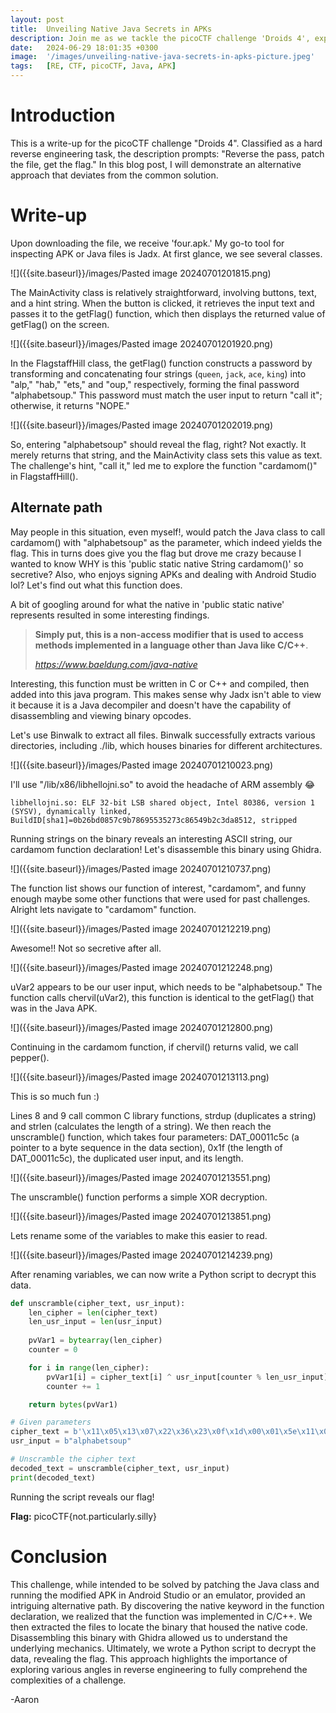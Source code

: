 ```yaml
---
layout: post
title:  Unveiling Native Java Secrets in APKs
description: Join me as we tackle the picoCTF challenge 'Droids 4', exploring native Java secrets in APKs and decoding the puzzle to reveal the flag. From dissecting binaries to scripting Python for decryption, this journey offers valuable insights into creative reverse engineering. Grab your coffee and join the adventure!
date:   2024-06-29 18:01:35 +0300
image:  '/images/unveiling-native-java-secrets-in-apks-picture.jpeg'
tags:   [RE, CTF, picoCTF, Java, APK]
---
```


# Introduction

This is a write-up for the picoCTF challenge "Droids 4". Classified as a hard reverse engineering task, the description prompts: "Reverse the pass, patch the file, get the flag." In this blog post, I will demonstrate an alternative approach that deviates from the common solution.

# Write-up

Upon downloading the file, we receive 'four.apk.' My go-to tool for inspecting APK or Java files is Jadx. At first glance, we see several classes.

![]({{site.baseurl}}/images/Pasted image 20240701201815.png)

The MainActivity class is relatively straightforward, involving buttons, text, and a hint string. When the button is clicked, it retrieves the input text and passes it to the getFlag() function, which then displays the returned value of getFlag() on the screen.

![]({{site.baseurl}}/images/Pasted image 20240701201920.png)

In the FlagstaffHill class, the getFlag() function constructs a password by transforming and concatenating four strings (`queen`, `jack`, `ace`, `king`) into "alp," "hab," "ets," and "oup," respectively, forming the final password "alphabetsoup." This password must match the user input to return "call it"; otherwise, it returns "NOPE."

![]({{site.baseurl}}/images/Pasted image 20240701202019.png)

So, entering "alphabetsoup" should reveal the flag, right? Not exactly. It merely returns that string, and the MainActivity class sets this value as text. The challenge's hint, "call it," led me to explore the function "cardamom()" in FlagstaffHill().

## Alternate path
May people in this situation, even myself!, would patch the Java class to call cardamom() with "alphabetsoup" as the parameter, which indeed yields the flag. This in turns does give you the flag but drove me crazy because I wanted to know WHY is this 'public static native String cardamom()' so secretive? Also, who enjoys signing APKs and dealing with Android Studio lol? Let's find out what this function does.

A bit of googling around for what the native in 'public static native' represents resulted in some interesting findings. 

> **Simply put, this is a non-access modifier that is used to access methods implemented in a language other than Java like C/C++**.
> 
> <cite> https://www.baeldung.com/java-native </cite>

Interesting, this function must be written in C or C++ and compiled, then added into this java program. This makes sense why Jadx isn't able to view it because it is a Java decompiler and doesn't have the capability of disassembling and viewing binary opcodes.

Let's use Binwalk to extract all files. Binwalk successfully extracts various directories, including ./lib, which houses binaries for different architectures. 

![]({{site.baseurl}}/images/Pasted image 20240701210023.png)

I'll use "/lib/x86/libhellojni.so" to avoid the headache of ARM assembly 😂

```shell
libhellojni.so: ELF 32-bit LSB shared object, Intel 80386, version 1 (SYSV), dynamically linked, BuildID[sha1]=0b26bd0857c9b78695535273c86549b2c3da8512, stripped
```

Running strings on the binary reveals an interesting ASCII string, our cardamom function declaration! Let's disassemble this binary using Ghidra.

![]({{site.baseurl}}/images/Pasted image 20240701210737.png)

The function list shows our function of interest, "cardamom", and funny enough maybe some other functions that were used for past challenges. Alright lets navigate to "cardamom" function.

![]({{site.baseurl}}/images/Pasted image 20240701212219.png)

Awesome!! Not so secretive after all.

![]({{site.baseurl}}/images/Pasted image 20240701212248.png)

uVar2 appears to be our user input, which needs to be "alphabetsoup." The function calls chervil(uVar2), this function is identical to the getFlag() that was in the Java APK.

![]({{site.baseurl}}/images/Pasted image 20240701212800.png)

Continuing in the cardamom function, if chervil() returns valid, we call pepper().

![]({{site.baseurl}}/images/Pasted image 20240701213113.png)

This is so much fun :)

Lines 8 and 9 call common C library functions, strdup (duplicates a string) and strlen (calculates the length of a string). We then reach the unscramble() function, which takes four parameters: DAT_00011c5c (a pointer to a byte sequence in the data section), 0x1f (the length of DAT_00011c5c), the duplicated user input, and its length.

![]({{site.baseurl}}/images/Pasted image 20240701213551.png)

The unscramble() function performs a simple XOR decryption.

![]({{site.baseurl}}/images/Pasted image 20240701213851.png)

Lets rename some of the variables to make this easier to read.

![]({{site.baseurl}}/images/Pasted image 20240701214239.png)

After renaming variables, we can now write a Python script to decrypt this data.

```python
def unscramble(cipher_text, usr_input):
    len_cipher = len(cipher_text)
    len_usr_input = len(usr_input)
    
    pvVar1 = bytearray(len_cipher)
    counter = 0

    for i in range(len_cipher):
        pvVar1[i] = cipher_text[i] ^ usr_input[counter % len_usr_input]
        counter += 1

    return bytes(pvVar1)

# Given parameters
cipher_text = b'\x11\x05\x13\x07\x22\x36\x23\x0f\x1d\x00\x01\x5e\x11\x0d\x02\x1c\x08\x01\x10\x18\x12\x1d\x19\x09\x4f\x1f\x19\x04\x0d\x1b\x18\x00'
usr_input = b"alphabetsoup"

# Unscramble the cipher text
decoded_text = unscramble(cipher_text, usr_input)
print(decoded_text)
```

Running the script reveals our flag!

**Flag:** picoCTF{not.particularly.silly}

# Conclusion
This challenge, while intended to be solved by patching the Java class and running the modified APK in Android Studio or an emulator, provided an intriguing alternative path. By discovering the native keyword in the function declaration, we realized that the function was implemented in C/C++. We then extracted the files to locate the binary that housed the native code. Disassembling this binary with Ghidra allowed us to understand the underlying mechanics. Ultimately, we wrote a Python script to decrypt the data, revealing the flag. This approach highlights the importance of exploring various angles in reverse engineering to fully comprehend the complexities of a challenge.

-Aaron